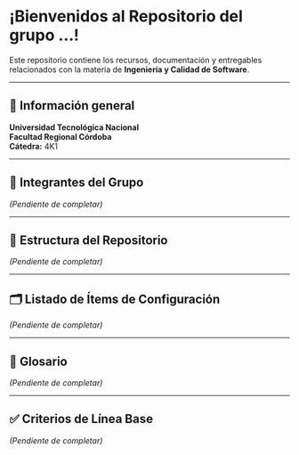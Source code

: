 # ¡Bienvenidos al Repositorio del grupo ...!

Este repositorio contiene los recursos, documentación y entregables relacionados con la materia de **Ingeniería y Calidad de Software**.

---

## 🏫 Información general
**Universidad Tecnológica Nacional**  
**Facultad Regional Córdoba**  
**Cátedra:** 4K1  

---

## 📌 Integrantes del Grupo
*(Pendiente de completar)*

---

## 📂 Estructura del Repositorio
*(Pendiente de completar)*

---

## 🗂️ Listado de Ítems de Configuración
*(Pendiente de completar)*

---

## 📖 Glosario
*(Pendiente de completar)*

---

## ✅ Criterios de Línea Base
*(Pendiente de completar)*

